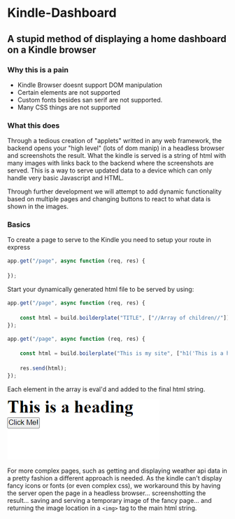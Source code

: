 # Kindle-Dashboard
## A stupid method of displaying a home dashboard on a Kindle browser

### Why this is a pain
- Kindle Browser doesnt support DOM manipulation
- Certain elements are not supported
- Custom fonts besides san serif are not supported.
- Many CSS things are not supported

### What this does
Through a tedious creation of "applets" writted in any web framework, the backend opens your "high level" (lots of dom manip) in a headless browser and screenshots the result. What the kindle is served is a string of html with many images with links back to the backend where the screenshots are served. This is a way to serve updated data to a device which can only handle very basic Javascript and HTML.

Through further development we will attempt to add dynamic functionality based on multiple pages and changing buttons to react to what data is shown in the images.


### Basics

To create a page to serve to the Kindle you need to setup your route in express
```js
app.get("/page", async function (req, res) {
  
});

```

Start your dynamically generated html file to be served by using:

```js
app.get("/page", async function (req, res) {

    const html = build.boilderplate("TITLE", ["//Array of children//"])
});

```
```js
app.get("/page", async function (req, res) {

    const html = build.boilerplate("This is my site", ["h1('This is a heading')", `button('location.href="nextpage";', 'Click Me!')`])

    res.send(html);
});

```
Each element in the array is eval'd and added to the final html string.

![Served Page](./example.png)


For more complex pages, such as getting and displaying weather api data in a pretty fashion a different approach is needed. As the kindle can't display fancy icons or fonts (or even complex css), we workaround this by having the server open the page in a headless browser... screenshotting the result... saving and serving a temporary image of the fancy page... and returning the image location in a `<img>` tag to the main html string.